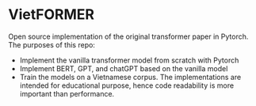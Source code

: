 # VietFORMER
Open source implementation of the original transformer paper in Pytorch. The purposes of this repo:
- Implement the vanilla transformer model from scratch with Pytorch
- Implement BERT, GPT, and chatGPT based on the vanilla model
- Train the models on a Vietnamese corpus.
The implementations are intended for educational purpose, hence code readability is more important than performance.
